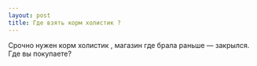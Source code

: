 ```yaml
---
layout: post 
title: Где взять корм холистик ? 
--- 
```

Срочно нужен корм холистик , магазин где брала раньше — закрылся. Где вы покупаете?